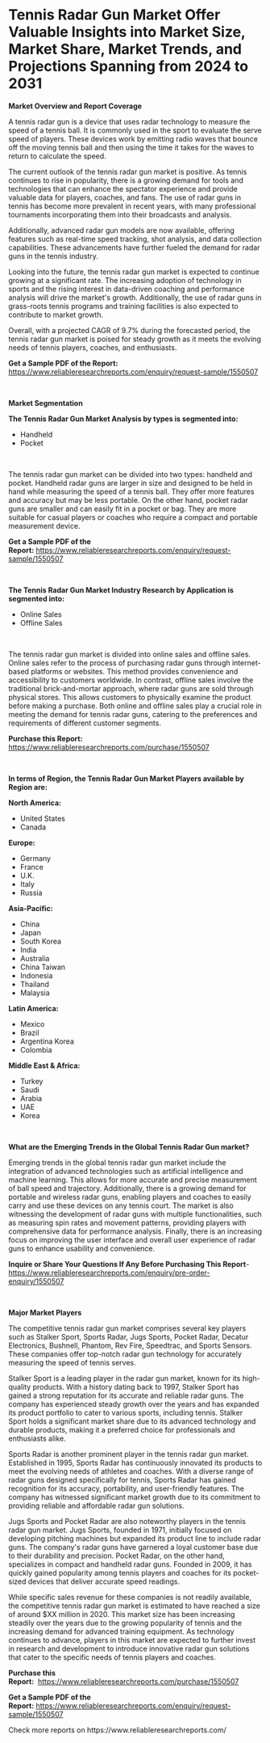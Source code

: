 <p><h1>Tennis Radar Gun Market Offer Valuable Insights into Market Size, Market Share, Market Trends, and Projections Spanning from 2024 to 2031</h1></p><p><strong>Market Overview and Report Coverage</strong></p>
<p><p>A tennis radar gun is a device that uses radar technology to measure the speed of a tennis ball. It is commonly used in the sport to evaluate the serve speed of players. These devices work by emitting radio waves that bounce off the moving tennis ball and then using the time it takes for the waves to return to calculate the speed.</p><p>The current outlook of the tennis radar gun market is positive. As tennis continues to rise in popularity, there is a growing demand for tools and technologies that can enhance the spectator experience and provide valuable data for players, coaches, and fans. The use of radar guns in tennis has become more prevalent in recent years, with many professional tournaments incorporating them into their broadcasts and analysis.</p><p>Additionally, advanced radar gun models are now available, offering features such as real-time speed tracking, shot analysis, and data collection capabilities. These advancements have further fueled the demand for radar guns in the tennis industry.</p><p>Looking into the future, the tennis radar gun market is expected to continue growing at a significant rate. The increasing adoption of technology in sports and the rising interest in data-driven coaching and performance analysis will drive the market's growth. Additionally, the use of radar guns in grass-roots tennis programs and training facilities is also expected to contribute to market growth.</p><p>Overall, with a projected CAGR of 9.7% during the forecasted period, the tennis radar gun market is poised for steady growth as it meets the evolving needs of tennis players, coaches, and enthusiasts.</p></p>
<p><strong>Get a Sample PDF of the Report:</strong> <a href="https://www.reliableresearchreports.com/enquiry/request-sample/1550507">https://www.reliableresearchreports.com/enquiry/request-sample/1550507</a></p>
<p>&nbsp;</p>
<p><strong>Market Segmentation</strong></p>
<p><strong>The Tennis Radar Gun Market Analysis by types is segmented into:</strong></p>
<p><ul><li>Handheld</li><li>Pocket</li></ul></p>
<p>&nbsp;</p>
<p><p>The tennis radar gun market can be divided into two types: handheld and pocket. Handheld radar guns are larger in size and designed to be held in hand while measuring the speed of a tennis ball. They offer more features and accuracy but may be less portable. On the other hand, pocket radar guns are smaller and can easily fit in a pocket or bag. They are more suitable for casual players or coaches who require a compact and portable measurement device.</p></p>
<p><strong>Get a Sample PDF of the Report:</strong>&nbsp;<a href="https://www.reliableresearchreports.com/enquiry/request-sample/1550507">https://www.reliableresearchreports.com/enquiry/request-sample/1550507</a></p>
<p>&nbsp;</p>
<p><strong>The Tennis Radar Gun Market Industry Research by Application is segmented into:</strong></p>
<p><ul><li>Online Sales</li><li>Offline Sales</li></ul></p>
<p>&nbsp;</p>
<p><p>The tennis radar gun market is divided into online sales and offline sales. Online sales refer to the process of purchasing radar guns through internet-based platforms or websites. This method provides convenience and accessibility to customers worldwide. In contrast, offline sales involve the traditional brick-and-mortar approach, where radar guns are sold through physical stores. This allows customers to physically examine the product before making a purchase. Both online and offline sales play a crucial role in meeting the demand for tennis radar guns, catering to the preferences and requirements of different customer segments.</p></p>
<p><strong>Purchase this Report:</strong>&nbsp; <a href="https://www.reliableresearchreports.com/purchase/1550507">https://www.reliableresearchreports.com/purchase/1550507</a></p>
<p>&nbsp;</p>
<p><strong>In terms of Region, the Tennis Radar Gun Market Players available by Region are:</strong></p>
<p>
    <p> <strong> North America: </strong>
        <ul>
            <li>United States</li>
            <li>Canada</li>
        </ul>
        </p> 
    <p> <strong> Europe: </strong>
        <ul>
            <li>Germany</li>
            <li>France</li>
            <li>U.K.</li>
            <li>Italy</li>
            <li>Russia</li>
        </ul>
        </p> 
    <p> <strong> Asia-Pacific: </strong>
        <ul>
            <li>China</li>
            <li>Japan</li>
            <li>South Korea</li>
            <li>India</li>
            <li>Australia</li>
            <li>China Taiwan</li>
            <li>Indonesia</li>
            <li>Thailand</li>
            <li>Malaysia</li>
        </ul>
        </p> 
    <p> <strong> Latin America: </strong>
        <ul>
            <li>Mexico</li>
            <li>Brazil</li>
            <li>Argentina Korea</li>
            <li>Colombia</li>
        </ul>
        </p> 
    <p> <strong> Middle East & Africa: </strong>
        <ul>
            <li>Turkey</li>
            <li>Saudi</li>
            <li>Arabia</li>
            <li>UAE</li>
            <li>Korea</li>
        </ul>
    </p>
    </p>
<p>&nbsp;</p>
<p><strong>What are the Emerging Trends in the Global Tennis Radar Gun market?</strong></p>
<p><p>Emerging trends in the global tennis radar gun market include the integration of advanced technologies such as artificial intelligence and machine learning. This allows for more accurate and precise measurement of ball speed and trajectory. Additionally, there is a growing demand for portable and wireless radar guns, enabling players and coaches to easily carry and use these devices on any tennis court. The market is also witnessing the development of radar guns with multiple functionalities, such as measuring spin rates and movement patterns, providing players with comprehensive data for performance analysis. Finally, there is an increasing focus on improving the user interface and overall user experience of radar guns to enhance usability and convenience.</p></p>
<p><strong>Inquire or Share Your Questions If Any Before Purchasing This Report</strong>- <a href="https://www.reliableresearchreports.com/enquiry/pre-order-enquiry/1550507">https://www.reliableresearchreports.com/enquiry/pre-order-enquiry/1550507</a></p>
<p>&nbsp;</p>
<p><strong>Major Market Players</strong></p>
<p><p>The competitive tennis radar gun market comprises several key players such as Stalker Sport, Sports Radar, Jugs Sports, Pocket Radar, Decatur Electronics, Bushnell, Phantom, Rev Fire, Speedtrac, and Sports Sensors. These companies offer top-notch radar gun technology for accurately measuring the speed of tennis serves.</p><p>Stalker Sport is a leading player in the radar gun market, known for its high-quality products. With a history dating back to 1997, Stalker Sport has gained a strong reputation for its accurate and reliable radar guns. The company has experienced steady growth over the years and has expanded its product portfolio to cater to various sports, including tennis. Stalker Sport holds a significant market share due to its advanced technology and durable products, making it a preferred choice for professionals and enthusiasts alike.</p><p>Sports Radar is another prominent player in the tennis radar gun market. Established in 1995, Sports Radar has continuously innovated its products to meet the evolving needs of athletes and coaches. With a diverse range of radar guns designed specifically for tennis, Sports Radar has gained recognition for its accuracy, portability, and user-friendly features. The company has witnessed significant market growth due to its commitment to providing reliable and affordable radar gun solutions.</p><p>Jugs Sports and Pocket Radar are also noteworthy players in the tennis radar gun market. Jugs Sports, founded in 1971, initially focused on developing pitching machines but expanded its product line to include radar guns. The company's radar guns have garnered a loyal customer base due to their durability and precision. Pocket Radar, on the other hand, specializes in compact and handheld radar guns. Founded in 2009, it has quickly gained popularity among tennis players and coaches for its pocket-sized devices that deliver accurate speed readings.</p><p>While specific sales revenue for these companies is not readily available, the competitive tennis radar gun market is estimated to have reached a size of around $XX million in 2020. This market size has been increasing steadily over the years due to the growing popularity of tennis and the increasing demand for advanced training equipment. As technology continues to advance, players in this market are expected to further invest in research and development to introduce innovative radar gun solutions that cater to the specific needs of tennis players and coaches.</p></p>
<p><strong>Purchase this Report:</strong>&nbsp;&nbsp;<a href="https://www.reliableresearchreports.com/purchase/1550507">https://www.reliableresearchreports.com/purchase/1550507</a></p>
<p></p>
<p><strong>Get a Sample PDF of the Report:</strong>&nbsp;<a href="https://www.reliableresearchreports.com/enquiry/request-sample/1550507">https://www.reliableresearchreports.com/enquiry/request-sample/1550507</a></p>
<p>Check more reports on https://www.reliableresearchreports.com/</p>
